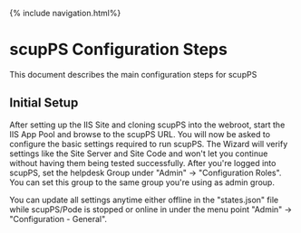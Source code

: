 {% include navigation.html%}

# scupPS Configuration Steps
This document describes the main configuration steps for scupPS

## Initial Setup
After setting up the IIS Site and cloning scupPS into the webroot, start the IIS App Pool and browse to the scupPS URL.
You will now be asked to configure the basic settings required to run scupPS.
The Wizard will verify settings like the Site Server and Site Code and won't let you continue without having them being tested successfully.
After you're logged into scupPS, set the helpdesk Group under "Admin" -> "Configuration Roles". You can set this group to the same group you're using as admin group.

You can update all settings anytime either offline in the "states.json" file while scupPS/Pode is stopped or online in under the menu point "Admin" -> "Configuration - General".